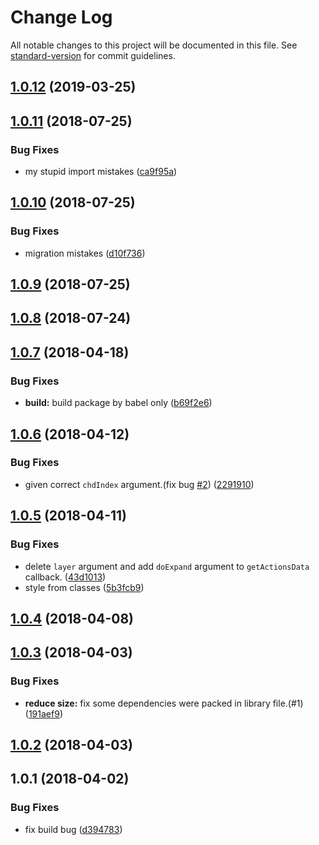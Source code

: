 # Change Log

All notable changes to this project will be documented in this file. See [standard-version](https://github.com/conventional-changelog/standard-version) for commit guidelines.

<a name="1.0.12"></a>
## [1.0.12](https://github.com/shallinta/material-ui-tree/compare/v1.0.11...v1.0.12) (2019-03-25)



<a name="1.0.11"></a>
## [1.0.11](https://github.com/shallinta/material-ui-tree/compare/v1.0.10...v1.0.11) (2018-07-25)


### Bug Fixes

* my stupid import mistakes ([ca9f95a](https://github.com/shallinta/material-ui-tree/commit/ca9f95a))



<a name="1.0.10"></a>
## [1.0.10](https://github.com/shallinta/material-ui-tree/compare/v1.0.9...v1.0.10) (2018-07-25)


### Bug Fixes

* migration mistakes ([d10f736](https://github.com/shallinta/material-ui-tree/commit/d10f736))



<a name="1.0.9"></a>
## [1.0.9](https://github.com/shallinta/material-ui-tree/compare/v1.0.7...v1.0.9) (2018-07-25)



<a name="1.0.8"></a>
## [1.0.8](https://github.com/MoamenMohamed/material-ui-tree/compare/v1.0.7...v1.0.8) (2018-07-24)



<a name="1.0.7"></a>
## [1.0.7](https://github.com/shallinta/material-ui-tree/compare/v1.0.6...v1.0.7) (2018-04-18)


### Bug Fixes

* **build:** build package by babel only ([b69f2e6](https://github.com/shallinta/material-ui-tree/commit/b69f2e6))



<a name="1.0.6"></a>
## [1.0.6](https://github.com/shallinta/material-ui-tree/compare/v1.0.5...v1.0.6) (2018-04-12)


### Bug Fixes

* given correct `chdIndex` argument.(fix bug [#2](https://github.com/shallinta/material-ui-tree/issues/2)) ([2291910](https://github.com/shallinta/material-ui-tree/commit/2291910))



<a name="1.0.5"></a>
## [1.0.5](https://github.com/shallinta/material-ui-tree/compare/v1.0.4...v1.0.5) (2018-04-11)


### Bug Fixes

* delete `layer` argument and add `doExpand` argument to `getActionsData` callback. ([43d1013](https://github.com/shallinta/material-ui-tree/commit/43d1013))
* style from classes ([5b3fcb9](https://github.com/shallinta/material-ui-tree/commit/5b3fcb9))



<a name="1.0.4"></a>
## [1.0.4](https://github.com/shallinta/material-ui-tree/compare/v1.0.3...v1.0.4) (2018-04-08)



<a name="1.0.3"></a>
## [1.0.3](https://github.com/shallinta/material-ui-tree/compare/v1.0.2...v1.0.3) (2018-04-03)


### Bug Fixes

* **reduce size:** fix some dependencies were packed in library file.(#1) ([191aef9](https://github.com/shallinta/material-ui-tree/commit/191aef9))



<a name="1.0.2"></a>
## [1.0.2](https://github.com/shallinta/material-ui-tree/compare/v1.0.1...v1.0.2) (2018-04-03)



<a name="1.0.1"></a>
## 1.0.1 (2018-04-02)


### Bug Fixes

* fix build bug ([d394783](https://github.com/shallinta/material-ui-tree/commit/d394783))

